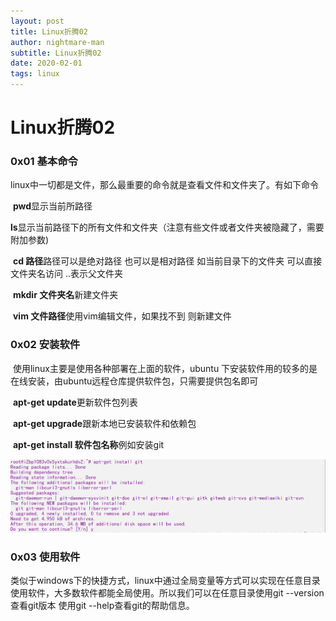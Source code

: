 ```yaml
---
layout: post
title: Linux折腾02
author: nightmare-man
subtitle: Linux折腾02
date: 2020-02-01
tags: linux
---
```

# 		Linux折腾02

### 0x01 基本命令

​	linux中一切都是文件，那么最重要的命令就是查看文件和文件夹了。有如下命令

​	**pwd**显示当前所路径

​	**ls**显示当前路径下的所有文件和文件夹（注意有些文件或者文件夹被隐藏了，需要附加参数)

​	**cd 路径**路径可以是绝对路径 也可以是相对路径 如当前目录下的文件夹 可以直接文件夹名访问  ..表示父文件夹  

​	**mkdir 文件夹名**新建文件夹

​	**vim 文件路径**使用vim编辑文件，如果找不到 则新建文件

### 0x02 安装软件

​	使用linux主要是使用各种部署在上面的软件，ubuntu 下安装软件用的较多的是在线安装，由ubuntu远程仓库提供软件包，只需要提供包名即可

​	**apt-get update**更新软件包列表

​	**apt-get upgrade**跟新本地已安装软件和依赖包

​	**apt-get install 软件包名称**例如安装git 

![TIM截图20200201123712](TIM截图20200201123712.png)

### 0x03 使用软件

​	类似于windows下的快捷方式，linux中通过全局变量等方式可以实现在任意目录使用软件，大多数软件都能全局使用。所以我们可以在任意目录使用git --version查看git版本 使用git --help查看git的帮助信息。